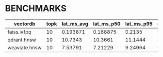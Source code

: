 # BENCHMARKS

| vectordb    |   topk |   lat_ms_avg |   lat_ms_p50 |   lat_ms_p95 |   recall@k |   ntotal |
|-------------|--------|--------------|--------------|--------------|------------|----------|
| faiss.ivfpq |     10 |     0.193871 |     0.188875 |       0.2135 |     0.7305 |    20000 |
| qdrant.hnsw |     10 |      10.7343 |      10.3661 |      11.1444 |     0.9985 |    20000 |
| weaviate.hnsw |     10 |      7.53791 |      7.21229 |      9.24964 |     0.9955 |    20000 |

